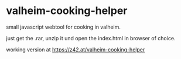 # valheim-cooking-helper
small javascript webtool for cooking in valheim.


just get the .rar, unzip it und open the index.html in browser of choice. 

working version at https://z42.at/valheim-cooking-helper
